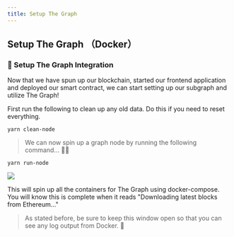 ```yaml
---
title: Setup The Graph
---
```

## Setup The Graph （Docker）

### 🚀 Setup The Graph Integration

Now that we have spun up our blockchain, started our frontend application and deployed our smart contract, we can start setting up our subgraph and utilize The Graph!

First run the following to clean up any old data. Do this if you need to reset everything.

```
yarn clean-node
```

> We can now spin up a graph node by running the following command… 🧑‍🚀

```
yarn run-node
```

![](/images/TheGraph-ScaffoldEth2/section-0/0_4_1.png)

This will spin up all the containers for The Graph using docker-compose. You will know this is complete when it reads "Downloading latest blocks from Ethereum..."

> As stated before, be sure to keep this window open so that you can see any log output from Docker. 🔎
